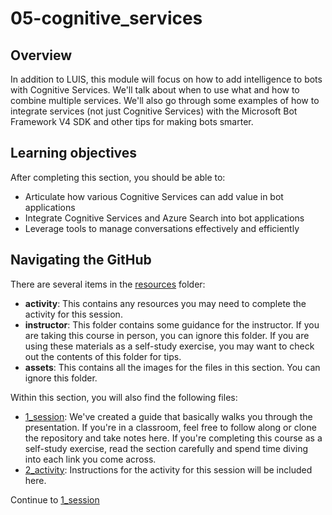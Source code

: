 # 05-cognitive_services

## Overview
In addition to LUIS, this module will focus on how to add intelligence to bots with Cognitive Services. We'll talk about when to use what and how to combine multiple services. We'll also go through some examples of how to integrate services (not just Cognitive Services) with the Microsoft Bot Framework V4 SDK and other tips for making bots smarter.

## Learning objectives
After completing this section, you should be able to:
* Articulate how various Cognitive Services can add value in bot applications
* Integrate Cognitive Services and Azure Search into bot applications
* Leverage tools to manage conversations effectively and efficiently

## Navigating the GitHub
There are several items in the [resources](./resources) folder:
* **activity**: This contains any resources you may need to complete the activity for this session.
* **instructor**: This folder contains some guidance for the instructor. If you are taking this course in person, you can ignore this folder. If you are using these materials as a self-study exercise, you may want to check out the contents of this folder for tips.
* **assets**: This contains all the images for the files in this section. You can ignore this folder.


Within this section, you will also find the following files:
* [1_session](./1_session.md): We've created a guide that basically walks you through the presentation. If you're in a classroom, feel free to follow along or clone the repository and take notes here. If you're completing this course as a self-study exercise, read the section carefully and spend time diving into each link you come across.
* [2_activity](./2_activity.md): Instructions for the activity for this session will be included here.

Continue to [1_session](./1_session.md)
